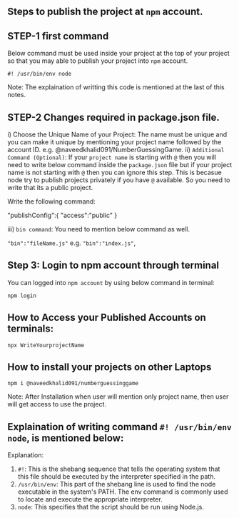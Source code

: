 ## Steps to publish the project at `npm` account. 

## STEP-1 first command
Below command must be used inside your project at the top of your project so that you may able to publish your project into `npm` account. 

` #! /usr/bin/env node  `

Note: The explaination of writting this code is mentioned at the last of this notes. 

## STEP-2 Changes required in package.json file.

i) Choose the Unique Name of your Project: The name must be unique and you can make it unique by mentioning your project name followed by the account ID. e.g. @naveedkhalid091/NumberGuessingGame. 
ii) `Additional Command (Optional)`: If your `project name` is starting with `@` then you will need to write below command inside the `package.json` file but if your project name is not starting with `@` then you can ignore this step. This is becasue node try to publish projects privately if you have `@` available. So you need to write that its a public project.  

Write the following command: 

"publishConfig":{
    "access":"public"
}

iii) `bin command`: You need to mention below command as well. 

 `"bin":"fileName.js"` e.g. ` "bin":"index.js" `,


## Step 3: Login to npm account through terminal 

You can logged into `npm account` by using below command in terminal:

  ` npm login `

## How to Access your Published Accounts on terminals: 

` npx WriteYourprojectName `

## How to install your projects on other Laptops

` npm i @naveedkhalid091/numberguessinggame `

Note: After Installation when user will mention only project name, then user will get access to use the project. 

## Explaination of writing command ` #! /usr/bin/env node `, is mentioned below:

Explanation:
1) `#!`: This is the shebang sequence that tells the operating system that this file should be executed by the interpreter specified in the path.
2) `/usr/bin/env`: This part of the shebang line is used to find the node executable in the system's PATH. The env command is commonly used to locate and execute the appropriate interpreter.
3) `node`: This specifies that the script should be run using Node.js. 

